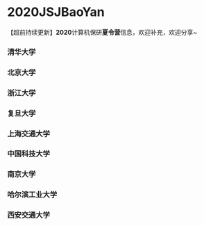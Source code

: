 # 2020JSJBaoYan
【超前持续更新】**2020**计算机保研**夏令营**信息，欢迎补充，欢迎分享~
### 清华大学
### 北京大学
### 浙江大学
### 复旦大学
### 上海交通大学
### 中国科技大学
### 南京大学
### 哈尔滨工业大学
### 西安交通大学
